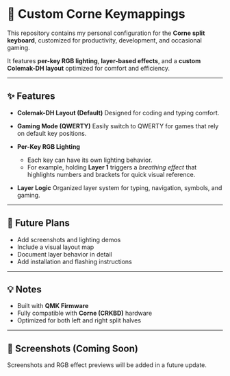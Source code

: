 # 🧠 Custom Corne Keymappings

This repository contains my personal configuration for the **Corne split keyboard**, customized for productivity, development, and occasional gaming.

It features **per-key RGB lighting**, **layer-based effects**, and a **custom Colemak-DH layout** optimized for comfort and efficiency.

---

## ✨ Features

* **Colemak-DH Layout (Default)**
  Designed for coding and typing comfort.

* **Gaming Mode (QWERTY)**
  Easily switch to QWERTY for games that rely on default key positions.

* **Per-Key RGB Lighting**

  * Each key can have its own lighting behavior.
  * For example, holding **Layer 1** triggers a *breathing effect* that highlights numbers and brackets for quick visual reference.

* **Layer Logic**
  Organized layer system for typing, navigation, symbols, and gaming.

---

## 🧩 Future Plans

* Add screenshots and lighting demos
* Include a visual layout map
* Document layer behavior in detail
* Add installation and flashing instructions

---

## 💡 Notes

* Built with **QMK Firmware**
* Fully compatible with **Corne (CRKBD)** hardware
* Optimized for both left and right split halves

---

## 📸 Screenshots (Coming Soon)

Screenshots and RGB effect previews will be added in a future update.

